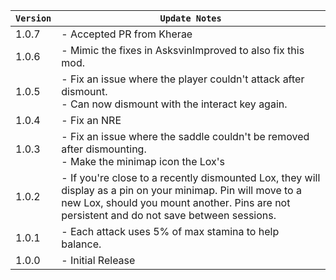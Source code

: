 | `Version` | `Update Notes`                                                                                                                                                                                              |
|-----------|-------------------------------------------------------------------------------------------------------------------------------------------------------------------------------------------------------------|
| 1.0.7     | - Accepted PR from Kherae                                                                                                                                                                                   |
| 1.0.6     | - Mimic the fixes in AsksvinImproved to also fix this mod.                                                                                                                                                  |
| 1.0.5     | - Fix an issue where the player couldn't attack after dismount.<br/> - Can now dismount with the interact key again.                                                                                        |
| 1.0.4     | - Fix an NRE                                                                                                                                                                                                |
| 1.0.3     | - Fix an issue where the saddle couldn't be removed after dismounting. <br/> - Make the minimap icon the Lox's                                                                                              |
| 1.0.2     | - If you're close to a recently dismounted Lox, they will display as a pin on your minimap. Pin will move to a new Lox, should you mount another. Pins are not persistent and do not save between sessions. |
| 1.0.1     | - Each attack uses 5% of max stamina to help balance.                                                                                                                                                       |
| 1.0.0     | - Initial Release                                                                                                                                                                                           |